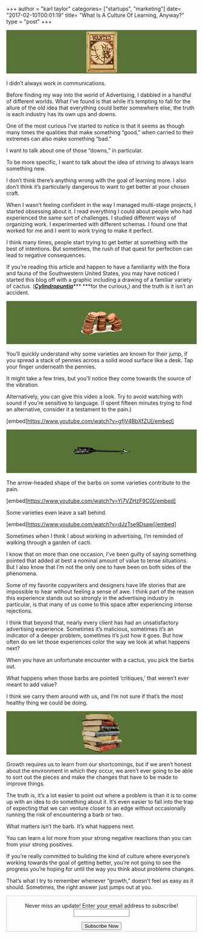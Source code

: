 +++
author = "karl taylor"
categories= ["startups", "marketing"]
date= "2017-02-10T00:01:19"
title= "What Is A Culture Of Learning, Anyway?"
type = "post"
+++

  ![](https://raw.githubusercontent.com/karljtaylor/kjt/blog/content/assets/dca10-1dttbuggy-pkduvpjldvirw.png)  


 I didn’t always work in communications.

 Before finding my way into the world of Advertising, I dabbled in a handful of different worlds. What I’ve found is that while it’s tempting to fall for the allure of the old idea that everything could better somewhere else, the truth is each industry has its own ups and downs.

 One of the most curious I’ve started to notice is that it seems as though many times the qualities that make something “good,” when carried to their extremes can also make something “bad.”

 I want to talk about one of those “downs,” in particular.

 To be more specific, I want to talk about the idea of striving to always learn something new.

 I don’t think there’s anything wrong with the goal of learning more. I also don’t think it’s particularly dangerous to want to get better at your chosen craft.

 When I wasn’t feeling confident in the way I managed multi-stage projects, I started obsessing about it. I read everything I could about people who had experienced the same sort of challenges. I studied different ways of organizing work. I experimented with different schemas. I found one that worked for me and I went to work trying to make it perfect.

 I think many times, people start trying to get better at something with the best of intentions. But sometimes, the rush of that quest for perfection can lead to negative consequences.

 If you’re reading this article and happen to have a familiarity with the flora and fauna of the Southwestern United States, you may have noticed I started this blog off with a graphic including a drawing of a familiar variety of cactus. ([***Cylindropuntia***](https://en.wikipedia.org/wiki/Cylindropuntia)*** ***for the curious,) and the truth is it isn’t an accident.

  ![](https://raw.githubusercontent.com/karljtaylor/kjt/blog/content/assets/5b0ee-1csdbaxliynqsbzkrbwov2w.png)  


 You’ll quickly understand why some varieties are known for their jump, if you spread a stack of pennies across a solid wood surface like a desk. Tap your finger underneath the pennies.

 It might take a few tries, but you’ll notice they come towards the source of the vibration.

 Alternatively, you can give this video a look. Try to avoid watching with sound if you’re sensitive to language. (I spent fifteen minutes trying to find an alternative, consider it a testament to the pain.)

 [embed]https://www.youtube.com/watch?v=gfjV4BbXfZU[/embed]

  ![](https://raw.githubusercontent.com/karljtaylor/kjt/blog/content/assets/daaf2-1xjrckabstyp595eblq4p3a.png)  


 The arrow-headed shape of the barbs on some varieties contribute to the pain.

 [embed]https://www.youtube.com/watch?v=Yi7VZHzF9C0[/embed]

 Some varieties even leave a salt behind.

 [embed]https://www.youtube.com/watch?v=dJzTse9Dsaw[/embed]

 Sometimes when I think I about working in advertising, I’m reminded of walking through a garden of cacti.

 I know that on more than one occasion, I’ve been guilty of saying something pointed that added at best a nominal amount of value to tense situations. But I also know that I’m not the only one to have been on both sides of the phenomena.

 Some of my favorite copywriters and designers have life stories that are impossible to hear without feeling a sense of awe. I think part of the reason this experience stands out so strongly in the advertising industry in particular, is that many of us come to this space after experiencing intense rejections.

 I think that beyond that, nearly every client has had an unsatisfactory advertising experience. Sometimes it’s malicious, sometimes it’s an indicator of a deeper problem, sometimes it’s just how it goes. But how often do we let those experiences color the way we look at what happens next?

 When you have an unfortunate encounter with a cactus, you pick the barbs out.

 What happens when those barbs are pointed ‘critiques,’ that weren’t ever meant to add value?

 I think we carry them around with us, and I’m not sure if that’s the most healthy thing we could be doing.

  ![](https://raw.githubusercontent.com/karljtaylor/kjt/blog/content/assets/d9e6c-1zmsxbs7eps0mz36jj9v6ra.png)  


 Growth requires us to learn from our shortcomings, but if we aren’t honest about the environment in which they occur, we aren’t ever going to be able to sort out the pieces and make the changes that have to be made to improve things.

 The truth is, it’s a lot easier to point out where a problem is than it is to come up with an idea to do something about it. It’s even easier to fall into the trap of expecting that we can venture closer to an edge without occasionally running the risk of encountering a barb or two.

 What matters isn’t the barb. It’s what happens next.

 You can learn a lot more from your strong negative reactions than you can from your strong positives.

 If you’re really committed to building the kind of culture where everyone’s working towards the goal of getting better, you’re not going to see the progress you’re hoping for until the way you think about problems changes.

 That’s what I try to remember whenever “growth,” doesn’t feel as easy as it should. Sometimes, the right answer just jumps out at you.

 <form style="border:1px solid #ccc;padding:3px;text-align: center;" action="https://tinyletter.com/karljtaylor" method="post" target="popupwindow" onsubmit="window.open('https://tinyletter.com/karljtaylor', 'popupwindow', 'scrollbars=yes,width=800,height=600');return true" _lpchecked="1">
     <p style="
      display: flex;
      align-items: center;
      flex-direction: column;
  "><label for="tlemail">Never miss an update! Enter your email address to subscribe!</label>
       <input type="text" name="email" id="tlemail" style="
      width: 140px;
  "></p>
     <input type="hidden" value="1" name="embed"><input type="submit" value="Subscribe Now">
  </form>
